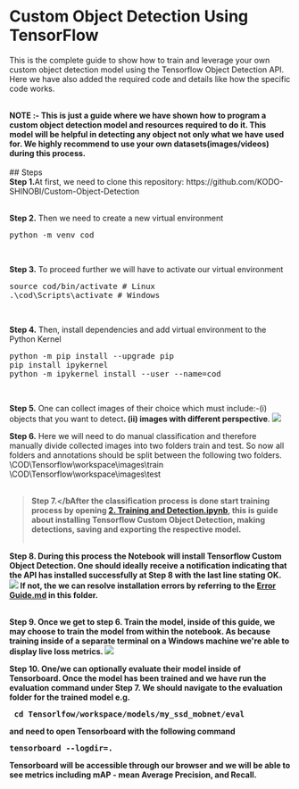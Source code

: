 # Custom Object Detection Using TensorFlow
 
<p>This is the complete guide to show how to train and leverage your own custom object detection model using the Tensorflow Object Detection API. Here we have also added the required code and details like how the specific code works.</p>
<br />
<strong>NOTE :- This is just a guide where we have shown how to program a custom object detection model and resources required to do it. This model will be helpful in detecting any object not only what we have used for. We highly recommend to use your own datasets(images/videos) during this process.</strong>
<br /><br />
## Steps
<br />
<b>Step 1.</b>At first, we need to </b>clone this repository: https://github.com/KODO-SHINOBI/Custom-Object-Detection
<br/><br/>

<b>Step 2.</b> Then we need to create a new virtual environment 
<pre>
python -m venv cod
</pre> 
<br/>

<b>Step 3.</b> To proceed further we will have to activate our virtual environment
<pre>
source cod/bin/activate # Linux
.\cod\Scripts\activate # Windows 
</pre>
<br/>

<b>Step 4.</b> Then, install dependencies and add virtual environment to the Python Kernel
<pre>
python -m pip install --upgrade pip
pip install ipykernel
python -m ipykernel install --user --name=cod
</pre>
<br/>

<b>Step 5.</b> One can collect images of their choice which must include:-(i)  objects that you want to detect<sup>**</sup>.
                                                                          (ii) images with different perspective<sup>**</sup>.
<img src="https://i.imgur.com/8yac6Xl.png"> 
<br/>

<b>Step 6.</b> Here we will need to do manual classification and therefore manually divide collected images into two folders train and test. So now all folders and annotations should be split between the following two folders. <br/>
\COD\Tensorflow\workspace\images\train<br />
\COD\Tensorflow\workspace\images\test
<br/><br/>

> <b>Step 7.</bAfter the classification process is done start training process by opening <a href="https://github.com/nicknochnack/Custom-Object-detection/blob/main/2.%20Training%20and%20Detection.ipynb">2. Training and Detection.ipynb</a>, this is guide about installing Tensorflow Custom Object Detection, making detections, saving and exporting the respective model. 
<br /><br/>

<b>Step 8.</b> During this process the Notebook will install Tensorflow Custom Object Detection. One should ideally receive a notification indicating that the API has installed successfully at Step 8 with the last line stating OK.  
<img src="https://i.imgur.com/FSQFo16.png">
If not, the we can resolve installation errors by referring to the <a href="https://github.com/nicknochnack/Custom-Object-Detection/blob/main/README.md">Error Guide.md</a> in this folder.
<br /> <br/>

<b>Step 9.</b> Once we get to step 6. Train the model, inside of this guide, we may choose to train the model from within the notebook. As because training inside of a separate terminal on a Windows machine we're able to display live loss metrics. 
<img src="https://i.imgur.com/K0wLO57.png"> 
<br />

<b>Step 10.</b> One/we can optionally evaluate their model inside of Tensorboard. Once the model has been trained and we have run the evaluation command under Step 7. We should navigate to the evaluation folder for the trained model e.g. 
<pre> cd Tensorlfow/workspace/models/my_ssd_mobnet/eval</pre> 
and need to open Tensorboard with the following command
<pre>tensorboard --logdir=. </pre>
Tensorboard will be accessible through our browser and we will be able to see metrics including mAP - mean Average Precision, and Recall.
<br />
